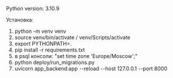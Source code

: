 Python version: 3.10.9

Установка:

1. python -m venv venv
2. source venv/bin/activate / venv/Scripts/activate
3. export PYTHONPATH=.
4. pip install -r requirements.txt
5. в psql консоли: "set time zone 'Europe/Moscow';"
6. python deploy/run_migrations.py
7. uvicorn app_backend:app --reload --host 127.0.0.1 --port 8000